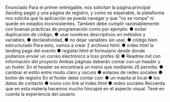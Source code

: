 Enunciado
Para el primer entregable, nos solicitan la página principal (landing page) y una página de
registro, y como es esperable, la plataforma nos solicita que la aplicación se pueda navegar
y que “no se rompa” ni quede en estados inconsistentes.
También debe cumplir razonablemente con buenas prácticas de programación como por
ejemplo:
● evitar duplicación de código,
● usar nombres descriptivos en métodos y variables,
● declaratividad,
● no dejar variables sin usar,
● código bien estructurado
Para esto, vamos a crear 2 archivos html:
● index.html la landing page del evento
● register.html el formulario desde donde podamos enviar un correo electrónico a loso
profes 😝
● Readme.md con información del proyecto
Ambas páginas deberán contar con un header y un footer. En el header se encontrará un
menú que mediante JS permita:
● cambiar el estilo entre modo claro y oscuro
● enlaces de redes sociales
● botón de registro
En el footer debe contar con:
● un mapita al local
● los datos de contacto
● icono con link al index.html
● redes sociales
Recuerda que en esta materia hacemos mucho hincapié en el aspecto visual. Tené en
cuenta la experiencia del usuario.